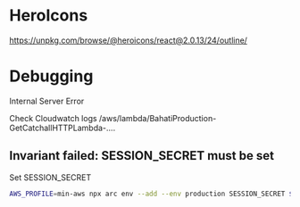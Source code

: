 # HeroIcons

https://unpkg.com/browse/@heroicons/react@2.0.13/24/outline/

# Debugging

Internal Server Error

Check Cloudwatch logs /aws/lambda/BahatiProduction-GetCatchallHTTPLambda-....

## Invariant failed: SESSION_SECRET must be set

Set SESSION_SECRET

```bash
AWS_PROFILE=min-aws npx arc env --add --env production SESSION_SECRET $(openssl rand -hex 32)
```
